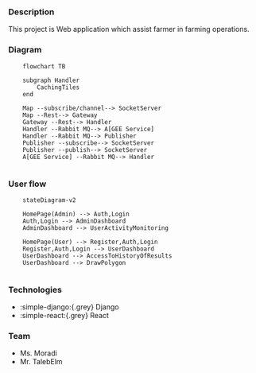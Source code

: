 ### Description
This project is Web application which assist farmer in farming operations.

### Diagram


``` mermaid
    flowchart TB
    
    subgraph Handler
        CachingTiles
    end

    Map --subscribe/channel--> SocketServer
    Map --Rest--> Gateway
    Gateway --Rest--> Handler
    Handler --Rabbit MQ--> A[GEE Service]
    Handler --Rabbit MQ--> Publisher
    Publisher --subscribe--> SocketServer    
    Publisher --publish--> SocketServer
    A[GEE Service] --Rabbit MQ--> Handler
    
``` 


### User flow

```mermaid
    stateDiagram-v2

    HomePage(Admin) --> Auth,Login
    Auth,Login --> AdminDashboard
    AdminDashboard --> UserActivityMonitoring

    HomePage(User) --> Register,Auth,Login
    Register,Auth,Login --> UserDashboard
    UserDashboard --> AccessToHistoryOfResults
    UserDashboard --> DrawPolygon


```

### Technologies

* :simple-django:{.grey} Django
* :simple-react:{.grey} React


### Team
* Ms. Moradi
* Mr. TalebElm